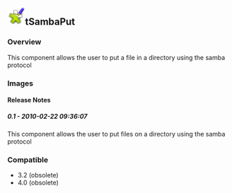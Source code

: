 ## <img src='./logo.jpg' width='40' height='40'>tSambaPut

### Overview
This component allows the user to put a file in a directory using the samba protocol
### Images




#### Release Notes

##### 0.1 - 2010-02-22 09:36:07
This component allows the user to put files on a directory using the samba protocol
### Compatible
 -  3.2 (obsolete)
 -   4.0 (obsolete)
